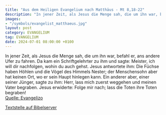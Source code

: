 ```yaml
---
title: "Aus dem Heiligen Evangelium nach Matthäus - Mt 8,18-22"
description: "In jener Zeit, als Jesus die Menge sah, die um ihn war, befahl er, ans andere Ufer zu fahren. Da kam ein Schriftgelehrter zu ihm und sagte: Meister, ich will dir nachfolgen, wohin du auch gehst. Jesus antwortete ihm: Die Füchse haben Höhlen und die Vögel des Himmels Nester; der M...."
images:
- "/symbols/evangelist_matthaeus.jpg"
layout: post
category: EVANGELIUM
tag: EVANGELIUM
date: 2024-07-01 08:00:00 +0100
---
```

In jener Zeit, als Jesus die Menge sah, die um ihn war, befahl er, ans andere Ufer zu fahren.
Da kam ein Schriftgelehrter zu ihm und sagte: Meister, ich will dir nachfolgen, wohin du auch gehst.
Jesus antwortete ihm: Die Füchse haben Höhlen und die Vögel des Himmels Nester; der Menschensohn aber hat keinen Ort, wo er sein Haupt hinlegen kann.<!--more-->
Ein anderer aber, einer seiner Jünger, sagte zu ihm: Herr, lass mich zuerst weggehen und meinen Vater begraben.
Jesus erwiderte: Folge mir nach; lass die Toten ihre Toten begraben!<br>
[Quelle: Evangelizo](https://evangeliumtagfuertag.org/DE/gospel)

[Textstelle auf Bibelserver](https://www.bibleserver.com/EU/Matthäus8,18-22)
